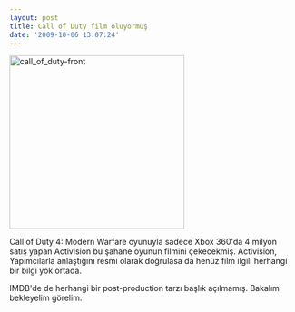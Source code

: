 ```yaml
---
layout: post
title: Call of Duty film oluyormuş
date: '2009-10-06 13:07:24'
---
```


<img class="aligncenter size-full wp-image-489" title="call_of_duty-front" src="http://devdala.files.wordpress.com/2009/10/call_of_duty-front.jpg" alt="call_of_duty-front" width="308" height="306" />

Call of Duty 4: Modern Warfare oyunuyla sadece Xbox 360'da 4 milyon satış yapan Activision bu şahane oyunun filmini çekecekmiş. Activision, Yapımcılarla anlaştığını resmi olarak doğrulasa da henüz film ilgili herhangi bir bilgi yok ortada.

IMDB'de de herhangi bir post-production tarzı başlık açılmamış. Bakalım bekleyelim görelim.